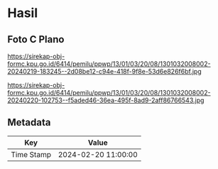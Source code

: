 # Hasil

## Foto C Plano

https://sirekap-obj-formc.kpu.go.id/6414/pemilu/ppwp/13/01/03/20/08/1301032008002-20240219-183245--2d08be12-c94e-418f-9f8e-53d6e826f6bf.jpg

https://sirekap-obj-formc.kpu.go.id/6414/pemilu/ppwp/13/01/03/20/08/1301032008002-20240220-102753--f5aded46-36ea-495f-8ad9-2aff86766543.jpg


## Metadata

| Key        | Value               |
| ---------- | ------------------- |
| Time Stamp | 2024-02-20 11:00:00 |



